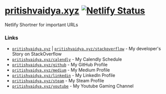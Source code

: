 # [pritishvaidya.xyz](https://pritishvaidya.xyz) [![Netlify Status](https://api.netlify.com/api/v1/badges/7234b90b-fe98-47e9-a368-f064c1da8d71/deploy-status)](https://app.netlify.com/sites/pritishvaidya-xyz/deploys)
Netlify Shortner for important URLs

### Links
- [`pritishvaidya.xyz`](https://pritishvaidya.xyz) | [`pritishvaidya.xyz/stackoverflow`](https://pritishvaidya.xyz/stackoverflow) - My developer's Story on StackOverflow
- [`pritishvaidya.xyz/calendly`](https://pritishvaidya.xyz/calendly) - My Calendly Schedule
- [`pritishvaidya.xyz/github`](https://pritishvaidya.xyz/github) - My GitHub Profile
- [`pritishvaidya.xyz/medium`](https://pritishvaidya.xyz/medium) - My Medium Profile
- [`pritishvaidya.xyz/linkedin`](https://pritishvaidya.xyz/linkedin) - My LinkedIn Profile
- [`pritishvaidya.xyz/steam`](https://pritishvaidya.xyz/steam) - My Steam Profile
- [`pritishvaidya.xyz/youtube`](https://pritishvaidya.xyz/youtube) - My Youtube Gaming Channel

